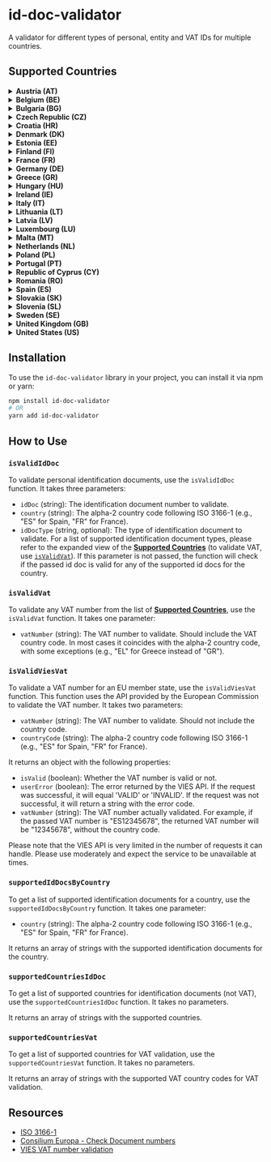 # id-doc-validator

A validator for different types of personal, entity and VAT IDs for multiple countries.

## Supported Countries

<details>
<summary><strong>Austria (AT)</strong></summary>

- Passport
- VAT (Value Added Tax ID)

</details>

<details>
<summary><strong>Belgium (BE)</strong></summary>

- Passport
- VAT (Value Added Tax ID)

</details>

<details>
<summary><strong>Bulgaria (BG)</strong></summary>

- Passport
- VAT (Value Added Tax ID)

</details>

<details>
<summary><strong>Czech Republic (CZ)</strong></summary>

- Passport
- VAT (Value Added Tax ID)

</details>

<details>
<summary><strong>Croatia (HR)</strong></summary>

- Passport
- VAT (Value Added Tax ID)

</details>

<details>
<summary><strong>Denmark (DK)</strong></summary>

- Passport
- VAT (Value Added Tax ID)

</details>

<details>
<summary><strong>Estonia (EE)</strong></summary>

- Passport
- VAT (Value Added Tax ID)

</details>

<details>
<summary><strong>Finland (FI)</strong></summary>

- Passport
- VAT (Value Added Tax ID)

</details>

<details>
<summary><strong>France (FR)</strong></summary>

- CNI (Carte Nationale d'Identité)
- Passport
- VAT (Value Added Tax ID)

</details>

<details>
<summary><strong>Germany (DE)</strong></summary>

- GIC (German Identity Card)
- Passport
- VAT (Value Added Tax ID)

</details>

<details>
<summary><strong>Greece (GR)</strong></summary>

- Passport
- VAT (Value Added Tax ID) (country code: EL)

</details>

<details>
<summary><strong>Hungary (HU)</strong></summary>

- Passport
- VAT (Value Added Tax ID)

</details>

<details>
<summary><strong>Ireland (IE)</strong></summary>

- Passport
- VAT (Value Added Tax ID)

</details>

<details>
<summary><strong>Italy (IT)</strong></summary>

- CF (Codice Fiscale)
- Passport
- VAT (Value Added Tax ID)

</details>

<details>
<summary><strong>Lithuania (LT)</strong></summary>

- Passport
- VAT (Value Added Tax ID)

</details>

<details>
<summary><strong>Latvia (LV)</strong></summary>

- Passport
- VAT (Value Added Tax ID)

</details>

<details>
<summary><strong>Luxembourg (LU)</strong></summary>

- Passport
- VAT (Value Added Tax ID)

</details>

<details>
<summary><strong>Malta (MT)</strong></summary>

- Passport
- VAT (Value Added Tax ID)

</details>

<details>
<summary><strong>Netherlands (NL)</strong></summary>

- Passport
- VAT (Value Added Tax ID)

</details>

<details>
<summary><strong>Poland (PL)</strong></summary>

- Passport
- VAT (Value Added Tax ID)

</details>

<details>
<summary><strong>Portugal (PT)</strong></summary>

- CC (Cartão de Cidadão)
- NIF (Número de Identificação Fiscal)
- Passport
- VAT (Value Added Tax ID)

</details>

<details>
<summary><strong>Republic of Cyprus (CY)</strong></summary>

- Passport
- VAT (Value Added Tax ID)

</details>

<details>
<summary><strong>Romania (RO)</strong></summary>

- Passport
- VAT (Value Added Tax ID)

</details>

<details>
<summary><strong>Spain (ES)</strong></summary>

- DNI (Documento Nacional de Identidad)
- NIF (Número de Identificación Fiscal)
- NIE (Número de Identificación de Extranjero)
- Passport
- VAT (Value Added Tax ID)

</details>

<details>
<summary><strong>Slovakia (SK)</strong></summary>

- Passport
- VAT (Value Added Tax ID)

</details>

<details>
<summary><strong>Slovenia (SL)</strong></summary>

- Passport
- VAT (Value Added Tax ID) (country code: SI)

</details>

<details>
<summary><strong>Sweden (SE)</strong></summary>

- Passport
- VAT (Value Added Tax ID)

</details>

<details>
<summary><strong>United Kingdom (GB)</strong></summary>

- Passport
- VAT (Value Added Tax ID)

</details>

<details>
<summary><strong>United States (US)</strong></summary>

- Passport

</details>

## Installation

To use the `id-doc-validator` library in your project, you can install it via npm or yarn:

```bash
npm install id-doc-validator
# OR
yarn add id-doc-validator
```

## How to Use

### `isValidIdDoc`

To validate personal identification documents, use the `isValidIdDoc` function. It takes three parameters:

- `idDoc` (string): The identification document number to validate.
- `country` (string): The alpha-2 country code following ISO 3166-1 (e.g., "ES" for Spain, "FR" for France).
- `idDocType` (string, optional): The type of identification document to validate. For a list of supported identification document types, please refer to the expanded view of the [**Supported Countries**](#supported-countries) (to validate VAT, use [`isValidVat`](#isvalidvat)). If this parameter is not passed, the function will check if the passed id doc is valid for any of the supported id docs for the country.

### `isValidVat`

To validate any VAT number from the list of [**Supported Countries**](#supported-countries), use the `isValidVat` function. It takes one parameter:

- `vatNumber` (string): The VAT number to validate. Should include the VAT country code. In most cases it coincides with the alpha-2 country code, with some exceptions (e.g., "EL" for Greece instead of "GR").

### `isValidViesVat`

To validate a VAT number for an EU member state, use the `isValidViesVat` function. This function uses the API provided by the European Commission to validate the VAT number. It takes two parameters:

- `vatNumber` (string): The VAT number to validate. Should not include the country code.
- `countryCode` (string): The alpha-2 country code following ISO 3166-1 (e.g., "ES" for Spain, "FR" for France).

It returns an object with the following properties:

- `isValid` (boolean): Whether the VAT number is valid or not.
- `userError` (boolean): The error returned by the VIES API. If the request was successful, it will equal 'VALID' or 'INVALID'. If the request was not successful, it will return a string with the error code.
- `vatNumber` (string): The VAT number actually validated. For example, if the passed VAT number is "ES12345678", the returned VAT number will be "12345678", without the country code.

Please note that the VIES API is very limited in the number of requests it can handle. Please use moderately and expect the service to be unavailable at times.

### `supportedIdDocsByCountry`

To get a list of supported identification documents for a country, use the `supportedIdDocsByCountry` function. It takes one parameter:

- `country` (string): The alpha-2 country code following ISO 3166-1 (e.g., "ES" for Spain, "FR" for France).

It returns an array of strings with the supported identification documents for the country.

### `supportedCountriesIdDoc`

To get a list of supported countries for identification documents (not VAT), use the `supportedCountriesIdDoc` function. It takes no parameters.

It returns an array of strings with the supported countries.

### `supportedCountriesVat`

To get a list of supported countries for VAT validation, use the `supportedCountriesVat` function. It takes no parameters.

It returns an array of strings with the supported VAT country codes for VAT validation.

## Resources

- [ISO 3166-1](https://en.wikipedia.org/wiki/ISO_3166-1)
- [Consilium Europa - Check Document numbers](https://www.consilium.europa.eu/prado/en/check-document-numbers/check-document-numbers.pdf)
- [VIES VAT number validation](https://ec.europa.eu/taxation_customs/vies/#/vat-validation)
